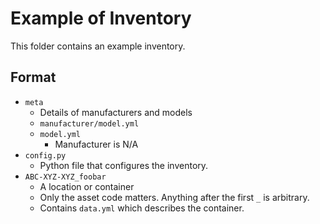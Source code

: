 # Example of Inventory

This folder contains an example inventory.

## Format

- `meta`
    - Details of manufacturers and models
    - `manufacturer/model.yml`
    - `model.yml`
        - Manufacturer is N/A
- `config.py`
    - Python file that configures the inventory.
- `ABC-XYZ-XYZ_foobar`
    - A location or container
    - Only the asset code matters. Anything after the first `_` is arbitrary.
    - Contains `data.yml` which describes the container.